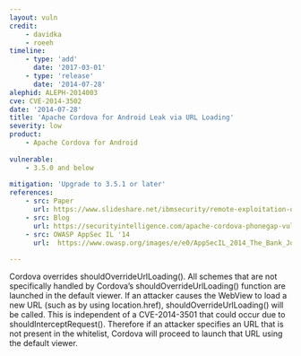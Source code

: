 ```yaml
---
layout: vuln
credit: 
    - davidka
    - roeeh
timeline:
    - type: 'add'
      date: '2017-03-01'
    - type: 'release'
      date: '2014-07-28' 
alephid: ALEPH-2014003
cve: CVE-2014-3502
date: '2014-07-28'
title: 'Apache Cordova for Android Leak via URL Loading'
severity: low
product:
    - Apache Cordova for Android
    
vulnerable:
    - 3.5.0 and below 
    
mitigation: 'Upgrade to 3.5.1 or later'
references:
    - src: Paper
      url: https://www.slideshare.net/ibmsecurity/remote-exploitation-of-the-cordova-framework
    - src: Blog
      url: https://securityintelligence.com/apache-cordova-phonegap-vulnerability-android-banking-apps/
    - src: OWASP AppSec IL '14
      url:  https://www.owasp.org/images/e/e0/AppSecIL_2014_The_Bank_Job_Mobile_Edition_-_Remote_Exploitation_of_Cordova_for_Android_-_David_Kaplan_-_Roee_Hay.pdf
      
---
```

Cordova overrides shouldOverrideUrlLoading(). All schemes that are not specifically handled by Cordova’s shouldOverrideUrlLoading() function are launched in the default viewer. If an attacker causes the WebView to load a new URL (such as by using location.href), shouldOverrideUrlLoading() will be called. This is independent of a CVE-2014-3501 that could occur due to shouldInterceptRequest(). Therefore if an attacker specifies an URL that is not present in the whitelist, Cordova will proceed to launch that URL using the default viewer.
